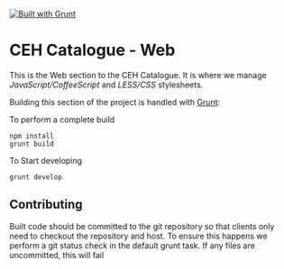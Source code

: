 [![Built with Grunt](https://cdn.gruntjs.com/builtwith.png)](http://gruntjs.com/)
# CEH Catalogue - Web

This is the Web section to the CEH Catalogue. It is where we manage *JavaScript/CoffeeScript* and *LESS/CSS* stylesheets.

Building this section of the project is handled with [Grunt](http://gruntjs.com/):

To perform a complete build

    npm install
    grunt build

To Start developing

    grunt develop

## Contributing

Built code should be committed to the git repository so that clients only need to checkout the repository and host.
To ensure this happens we perform a git status check in the default grunt task. If any files are uncommitted, this will fail